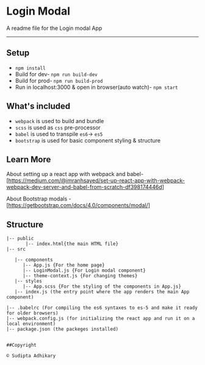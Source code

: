 # Login Modal

A readme file for the Login modal App

---

## Setup

- `npm install`
- Build for dev- `npm run build-dev`
- Build for prod- `npm run build-prod`
- Run in localhost:3000 & open in browser(auto watch)- `npm start`

## What's included

- `webpack` is used to build and bundle
- `scss` is used as `css` pre-processor
- `babel` is used to transpile `es6`-> `es5`
- `bootstrap` is used for basic component styling & structure

## Learn More

About setting up a react app with webpack and babel-
[https://medium.com/@imranhsayed/set-up-react-app-with-webpack-webpack-dev-server-and-babel-from-scratch-df398174446d]

About Bootstrap modals - [https://getbootstrap.com/docs/4.0/components/modal/]

## Structure

```
|-- public
       |-- index.html{the main HTML file}
|-- src

   |-- components
      |-- App.js {For the home page}
      |-- LoginModal.js {For Login modal component}
      |-- theme-context.js {For changing themes}
   |-- styles
      |-- App.scss {For the styling of the components in App.js}
   |-- index.js (the entry point where the app renders the main App component)

|-- .babelrc (For compiling the es6 syntaxes to es-5 and make it ready for older browsers)
|-- webpack.config.js (for initializing the react app and run it on a local environment)
|-- package.json (the packeges installed)


##Copyright

© Sudipta Adhikary
```
